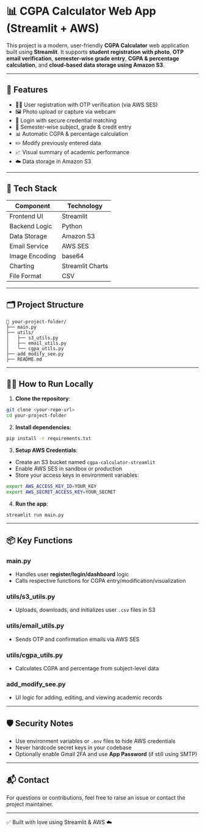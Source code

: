 # 📊 CGPA Calculator Web App (Streamlit + AWS)

This project is a modern, user-friendly **CGPA Calculator** web application built using **Streamlit**. It supports **student registration with photo**, **OTP email verification**, **semester-wise grade entry**, **CGPA & percentage calculation**, and **cloud-based data storage using Amazon S3**.

---

## 🚀 Features

* 🧑‍🎓 User registration with OTP verification (via AWS SES)
* 🖼️ Photo upload or capture via webcam
* 🔐 Login with secure credential matching
* 📝 Semester-wise subject, grade & credit entry
* 📊 Automatic CGPA & percentage calculation
* ✏️ Modify previously entered data
* 📈 Visual summary of academic performance
* ☁️ Data storage in Amazon S3

---

## 🧰 Tech Stack

| Component      | Technology       |
| -------------- | ---------------- |
| Frontend UI    | Streamlit        |
| Backend Logic  | Python           |
| Data Storage   | Amazon S3        |
| Email Service  | AWS SES          |
| Image Encoding | base64           |
| Charting       | Streamlit Charts |
| File Format    | CSV              |

---

## 🗂️ Project Structure

```
📁 your-project-folder/
├── main.py
├── utils/
│   ├── s3_utils.py
│   ├── email_utils.py
│   └── cgpa_utils.py
├── add_modify_see.py
├── README.md
```

---

## 🧑‍💻 How to Run Locally

1. **Clone the repository**:

```bash
git clone <your-repo-url>
cd your-project-folder
```

2. **Install dependencies**:

```bash
pip install -r requirements.txt
```

3. **Setup AWS Credentials**:

* Create an S3 bucket named `cgpa-calculator-streamlit`
* Enable AWS SES in sandbox or production
* Store your access keys in environment variables:

```bash
export AWS_ACCESS_KEY_ID=YOUR_KEY
export AWS_SECRET_ACCESS_KEY=YOUR_SECRET
```

4. **Run the app**:

```bash
streamlit run main.py
```

---

## 📦 Key Functions

### main.py

* Handles user **register/login/dashboard** logic
* Calls respective functions for CGPA entry/modification/visualization

### utils/s3\_utils.py

* Uploads, downloads, and initializes user `.csv` files in S3

### utils/email\_utils.py

* Sends OTP and confirmation emails via AWS SES

### utils/cgpa\_utils.py

* Calculates CGPA and percentage from subject-level data

### add\_modify\_see.py

* UI logic for adding, editing, and viewing academic records

---

## 🛡️ Security Notes

* Use environment variables or `.env` files to hide AWS credentials
* Never hardcode secret keys in your codebase
* Optionally enable Gmail 2FA and use **App Password** (if still using SMTP)

---

## 📬 Contact

For questions or contributions, feel free to raise an issue or contact the project maintainer.

---

✅ Built with love using Streamlit & AWS ☁️

